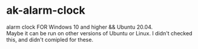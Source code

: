 # ak-alarm-clock
alarm clock FOR Windows 10 and higher && Ubuntu 20.04. <br>
Maybe it can be run on other versions of Ubuntu or Linux. I didn't checked this, and didn't comipled for these.
